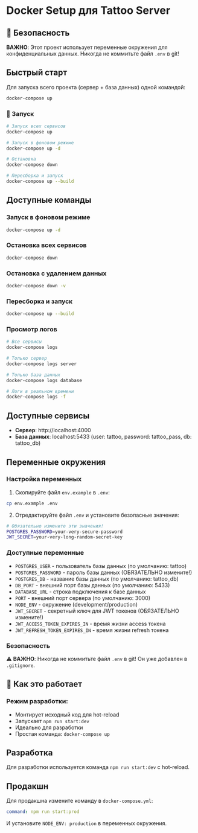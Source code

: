 # Docker Setup для Tattoo Server

## 🚨 Безопасность

**ВАЖНО**: Этот проект использует переменные окружения для конфиденциальных данных.
Никогда не коммитьте файл `.env` в git!

## Быстрый старт

Для запуска всего проекта (сервер + база данных) одной командой:

```bash
docker-compose up
```

### 🚀 Запуск

```bash
# Запуск всех сервисов
docker-compose up

# Запуск в фоновом режиме
docker-compose up -d

# Остановка
docker-compose down

# Пересборка и запуск
docker-compose up --build
```

## Доступные команды

### Запуск в фоновом режиме

```bash
docker-compose up -d
```

### Остановка всех сервисов

```bash
docker-compose down
```

### Остановка с удалением данных

```bash
docker-compose down -v
```

### Пересборка и запуск

```bash
docker-compose up --build
```

### Просмотр логов

```bash
# Все сервисы
docker-compose logs

# Только сервер
docker-compose logs server

# Только база данных
docker-compose logs database

# Логи в реальном времени
docker-compose logs -f
```

## Доступные сервисы

- **Сервер**: http://localhost:4000
- **База данных**: localhost:5433 (user: tattoo, password: tattoo_pass, db: tattoo_db)

## Переменные окружения

### Настройка переменных

1. Скопируйте файл `env.example` в `.env`:

```bash
cp env.example .env
```

2. Отредактируйте файл `.env` и установите безопасные значения:

```bash
# Обязательно измените эти значения!
POSTGRES_PASSWORD=your-very-secure-password
JWT_SECRET=your-very-long-random-secret-key
```

### Доступные переменные

- `POSTGRES_USER` - пользователь базы данных (по умолчанию: tattoo)
- `POSTGRES_PASSWORD` - пароль базы данных (ОБЯЗАТЕЛЬНО измените!)
- `POSTGRES_DB` - название базы данных (по умолчанию: tattoo_db)
- `DB_PORT` - внешний порт базы данных (по умолчанию: 5433)
- `DATABASE_URL` - строка подключения к базе данных
- `PORT` - внешний порт сервера (по умолчанию: 3000)
- `NODE_ENV` - окружение (development/production)
- `JWT_SECRET` - секретный ключ для JWT токенов (ОБЯЗАТЕЛЬНО измените!)
- `JWT_ACCESS_TOKEN_EXPIRES_IN` - время жизни access токена
- `JWT_REFRESH_TOKEN_EXPIRES_IN` - время жизни refresh токена

### Безопасность

⚠️ **ВАЖНО**: Никогда не коммитьте файл `.env` в git! Он уже добавлен в `.gitignore`.

## 🔄 Как это работает

### **Режим разработки**:

- Монтирует исходный код для hot-reload
- Запускает `npm run start:dev`
- Идеально для разработки
- Простая команда: `docker-compose up`

## Разработка

Для разработки используется команда `npm run start:dev` с hot-reload.

## Продакшн

Для продакшна измените команду в `docker-compose.yml`:

```yaml
command: npm run start:prod
```

И установите `NODE_ENV: production` в переменных окружения.
